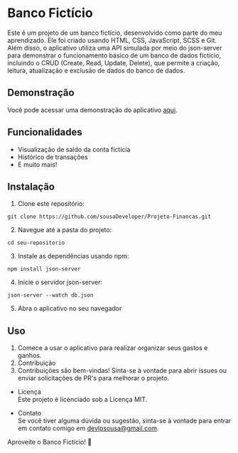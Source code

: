 # Banco Fictício

Este é um projeto de um banco fictício, desenvolvido como parte do meu aprendizado. Ele foi criado usando HTML, CSS, JavaScript, SCSS e Git. Além disso, o aplicativo utiliza uma API simulada por meio do json-server para demonstrar o funcionamento básico de um banco de dados fictício, incluindo o CRUD (Create, Read, Update, Delete), que permite a criação, leitura, atualização e exclusão de dados do banco de dados.

## Demonstração

Você pode acessar uma demonstração do aplicativo [aqui](https://www.linkedin.com/feed/update/urn:li:activity:7100511148575211520/).

## Funcionalidades

- Visualização de saldo da conta fictícia
- Histórico de transações
- E muito mais!

## Instalação

1. Clone este repositório:
```
git clone https://github.com/sousaDeveloper/Projeto-Financas.git
```

2. Navegue até a pasta do projeto:
```
cd seu-repositorio
```
3. Instale as dependências usando npm:
```
npm install json-server
```
4. Inicie o servidor json-server:
```
json-server --watch db.json
```
5. Abra o aplicativo no seu navegador

## Uso

1. Comece a usar o aplicativo para realizar organizar seus gastos e ganhos.
2. Contribuição
3. Contribuições são bem-vindas! Sinta-se à vontade para abrir issues ou enviar solicitações de PR's para melhorar o projeto.

- Licença<br>
Este projeto é licenciado sob a Licença MIT.

- Contato<br>
Se você tiver alguma dúvida ou sugestão, sinta-se à vontade para entrar em contato comigo em devlpsousa@gmail.com.

Aproveite o Banco Fictício! 🚀
